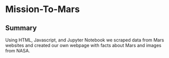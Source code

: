 # Mission-To-Mars
## Summary
Using HTML, Javascript, and Jupyter Notebook we scraped data from Mars websites and created our own webpage with facts about Mars and images from NASA.
